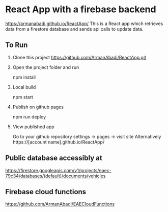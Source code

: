 # React App with a firebase backend

https://armanabadi.github.io/ReactApp/
This is a React app which retrieves data from a firestore database and sends api calls to update data.

## To Run

1. Clone this project https://github.com/ArmanAbadi/ReactApp.git
2. Open the project folder and run

	npm install
3. Local build
	
	npm start
4. Publish on github pages
	
	npm run deploy
5. View published app
	
	Go to your github repository settings -> pages -> visit site
	Alternatively https://[account name].github.io/ReactApp/

## Public database accessibly at
https://firestore.googleapis.com/v1/projects/eaec-79c34/databases/(default)/documents/vehicles

## Firebase cloud functions
https://github.com/ArmanAbadi/EAECloudFunctions